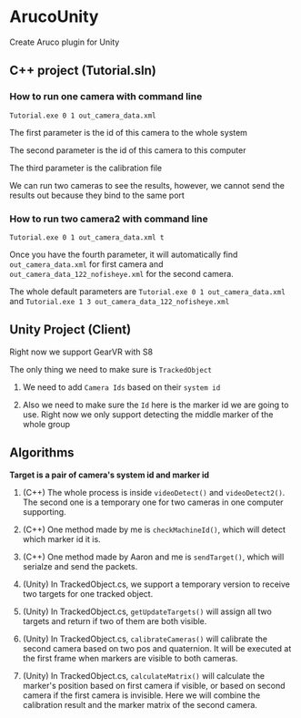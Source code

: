# ArucoUnity
Create Aruco plugin for Unity

## C++ project (Tutorial.sln)
### How to run one camera with command line
`Tutorial.exe 0 1 out_camera_data.xml`

The first parameter is the id of this camera to the whole system

The second parameter is the id of this camera to this computer

The third parameter is the calibration file

We can run two cameras to see the results, however, we cannot send the results out because they bind to the same port

### How to run two camera2 with command line

`Tutorial.exe 0 1 out_camera_data.xml t`

Once you have the fourth parameter, it will automatically find `out_camera_data.xml` for first camera 
and `out_camera_data_122_nofisheye.xml` for the second camera.

The whole default parameters are 
`Tutorial.exe 0 1 out_camera_data.xml` and `Tutorial.exe 1 3 out_camera_data_122_nofisheye.xml`

## Unity Project (Client)
Right now we support GearVR with S8

The only thing we need to make sure is `TrackedObject`

1. We need to add `Camera Ids` based on their `system id`

2. Also we need to make sure the `Id` here is the marker id we are going to use. 
Right now we only support detecting the middle marker of the whole group

## Algorithms

**Target is a pair of camera's system id and marker id**

1. (C++) The whole process is inside `videoDetect()` and `videoDetect2()`.
The second one is a temporary one for two cameras in one computer supporting.

2. (C++) One method made by me is `checkMachineId()`, which will detect which marker id it is.

3. (C++) One method made by Aaron and me is `sendTarget()`, which will serialze and send the packets.

4. (Unity) In TrackedObject.cs, we support a temporary version to receive two targets for one tracked object.

5. (Unity) In TrackedObject.cs, `getUpdateTargets()` will assign all two targets and return if two of them are both visible.

6. (Unity) In TrackedObject.cs, `calibrateCameras()` will calibrate the second camera based on two pos and quaternion. 
It will be executed at the first frame when markers are visible to both cameras.

7. (Unity) In TrackedObject.cs, `calculateMatrix()` will calculate the marker's position based on first camera if visible, 
or based on second camera if the first camera is invisible. Here we will combine the calibration result and the marker matrix of the second camera.
